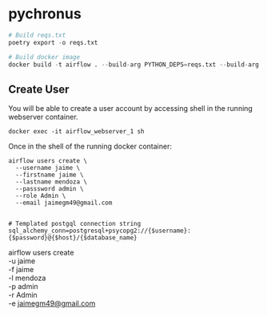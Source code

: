 # pychronus

```python
# Build reqs.txt
poetry export -o reqs.txt

# Build docker image
docker build -t airflow . --build-arg PYTHON_DEPS=reqs.txt --build-arg DAGS_PATH=~/code/pychronus/dags
```


## Create User

You will be able to create a user account by accessing shell in the running webserver container.

```shell
docker exec -it airflow_webserver_1 sh
```

Once in the shell of the running docker container:

```shell
airflow users create \
  --username jaime \
  --firstname jaime \
  --lastname mendoza \
  --passsword admin \
  --role Admin \
  --email jaimegm49@gmail.com
```

```code

# Templated postgql connection string
sql_alchemy_conn=postgresql+psycopg2://{$username}:{$password}@{$host}/{$database_name}

```

airflow users create \
  -u jaime \
  -f jaime \
  -l mendoza \
  -p admin \
  -r Admin \
  -e jaimegm49@gmail.com
